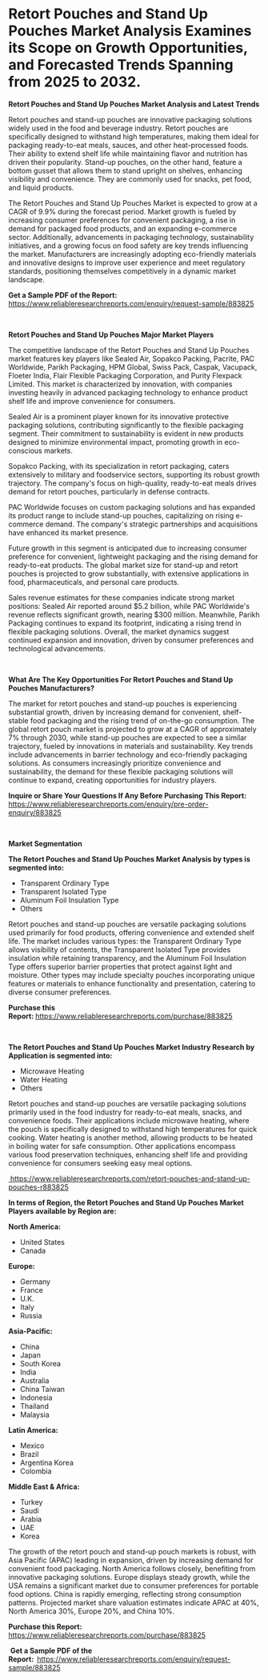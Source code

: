 <p><h1>Retort Pouches and Stand Up Pouches Market Analysis Examines its Scope on Growth Opportunities, and Forecasted Trends Spanning from 2025 to 2032.</h1></p><p><strong>Retort Pouches and Stand Up Pouches Market Analysis and Latest Trends</strong></p>
<p><p>Retort pouches and stand-up pouches are innovative packaging solutions widely used in the food and beverage industry. Retort pouches are specifically designed to withstand high temperatures, making them ideal for packaging ready-to-eat meals, sauces, and other heat-processed foods. Their ability to extend shelf life while maintaining flavor and nutrition has driven their popularity. Stand-up pouches, on the other hand, feature a bottom gusset that allows them to stand upright on shelves, enhancing visibility and convenience. They are commonly used for snacks, pet food, and liquid products.</p><p>The Retort Pouches and Stand Up Pouches Market is expected to grow at a CAGR of 9.9% during the forecast period. Market growth is fueled by increasing consumer preferences for convenient packaging, a rise in demand for packaged food products, and an expanding e-commerce sector. Additionally, advancements in packaging technology, sustainability initiatives, and a growing focus on food safety are key trends influencing the market. Manufacturers are increasingly adopting eco-friendly materials and innovative designs to improve user experience and meet regulatory standards, positioning themselves competitively in a dynamic market landscape.</p></p>
<p><strong>Get a Sample PDF of the Report:&nbsp;</strong> <a href="https://www.reliableresearchreports.com/enquiry/request-sample/883825?utm_campaign=48&utm_medium=2&utm_source=Github&utm_content=ia&utm_term=19042025&utm_id=retort-pouches-and-stand-up-pouches">https://www.reliableresearchreports.com/enquiry/request-sample/883825</a></p>
<p>&nbsp;</p>
<p><strong>Retort Pouches and Stand Up Pouches Major Market Players</strong></p>
<p><p>The competitive landscape of the Retort Pouches and Stand Up Pouches market features key players like Sealed Air, Sopakco Packing, Pacrite, PAC Worldwide, Parikh Packaging, HPM Global, Swiss Pack, Caspak, Vacupack, Floeter India, Flair Flexible Packaging Corporation, and Purity Flexpack Limited. This market is characterized by innovation, with companies investing heavily in advanced packaging technology to enhance product shelf life and improve convenience for consumers.</p><p>Sealed Air is a prominent player known for its innovative protective packaging solutions, contributing significantly to the flexible packaging segment. Their commitment to sustainability is evident in new products designed to minimize environmental impact, promoting growth in eco-conscious markets.</p><p>Sopakco Packing, with its specialization in retort packaging, caters extensively to military and foodservice sectors, supporting its robust growth trajectory. The company's focus on high-quality, ready-to-eat meals drives demand for retort pouches, particularly in defense contracts.</p><p>PAC Worldwide focuses on custom packaging solutions and has expanded its product range to include stand-up pouches, capitalizing on rising e-commerce demand. The company's strategic partnerships and acquisitions have enhanced its market presence.</p><p>Future growth in this segment is anticipated due to increasing consumer preference for convenient, lightweight packaging and the rising demand for ready-to-eat products. The global market size for stand-up and retort pouches is projected to grow substantially, with extensive applications in food, pharmaceuticals, and personal care products.</p><p>Sales revenue estimates for these companies indicate strong market positions: Sealed Air reported around $5.2 billion, while PAC Worldwide's revenue reflects significant growth, nearing $300 million. Meanwhile, Parikh Packaging continues to expand its footprint, indicating a rising trend in flexible packaging solutions. Overall, the market dynamics suggest continued expansion and innovation, driven by consumer preferences and technological advancements.</p></p>
<p>&nbsp;</p>
<p><strong>What Are The Key Opportunities For Retort Pouches and Stand Up Pouches Manufacturers?</strong></p>
<p><p>The market for retort pouches and stand-up pouches is experiencing substantial growth, driven by increasing demand for convenient, shelf-stable food packaging and the rising trend of on-the-go consumption. The global retort pouch market is projected to grow at a CAGR of approximately 7% through 2030, while stand-up pouches are expected to see a similar trajectory, fueled by innovations in materials and sustainability. Key trends include advancements in barrier technology and eco-friendly packaging solutions. As consumers increasingly prioritize convenience and sustainability, the demand for these flexible packaging solutions will continue to expand, creating opportunities for industry players.</p></p>
<p><strong>Inquire or Share Your Questions If Any Before Purchasing This Report:</strong> <a href="https://www.reliableresearchreports.com/enquiry/pre-order-enquiry/883825?utm_campaign=48&utm_medium=2&utm_source=Github&utm_content=ia&utm_term=19042025&utm_id=retort-pouches-and-stand-up-pouches">https://www.reliableresearchreports.com/enquiry/pre-order-enquiry/883825</a></p>
<p>&nbsp;</p>
<p><strong>Market Segmentation</strong></p>
<p><strong>The Retort Pouches and Stand Up Pouches Market Analysis by types is segmented into:</strong></p>
<p><ul><li>Transparent Ordinary Type</li><li>Transparent Isolated Type</li><li>Aluminum Foil Insulation Type</li><li>Others</li></ul></p>
<p><p>Retort pouches and stand-up pouches are versatile packaging solutions used primarily for food products, offering convenience and extended shelf life. The market includes various types: the Transparent Ordinary Type allows visibility of contents, the Transparent Isolated Type provides insulation while retaining transparency, and the Aluminum Foil Insulation Type offers superior barrier properties that protect against light and moisture. Other types may include specialty pouches incorporating unique features or materials to enhance functionality and presentation, catering to diverse consumer preferences.</p></p>
<p><strong>Purchase this Report:&nbsp;</strong><a href="https://www.reliableresearchreports.com/purchase/883825?utm_campaign=48&utm_medium=2&utm_source=Github&utm_content=ia&utm_term=19042025&utm_id=retort-pouches-and-stand-up-pouches">https://www.reliableresearchreports.com/purchase/883825</a></p>
<p>&nbsp;</p>
<p><strong>The Retort Pouches and Stand Up Pouches Market Industry Research by Application is segmented into:</strong></p>
<p><ul><li>Microwave Heating</li><li>Water Heating</li><li>Others</li></ul></p>
<p><p>Retort pouches and stand-up pouches are versatile packaging solutions primarily used in the food industry for ready-to-eat meals, snacks, and convenience foods. Their applications include microwave heating, where the pouch is specifically designed to withstand high temperatures for quick cooking. Water heating is another method, allowing products to be heated in boiling water for safe consumption. Other applications encompass various food preservation techniques, enhancing shelf life and providing convenience for consumers seeking easy meal options.</p></p>
<p><a href="https://www.reliableresearchreports.com/retort-pouches-and-stand-up-pouches-r883825?utm_campaign=48&utm_medium=2&utm_source=Github&utm_content=ia&utm_term=19042025&utm_id=retort-pouches-and-stand-up-pouches">&nbsp;https://www.reliableresearchreports.com/retort-pouches-and-stand-up-pouches-r883825</a></p>
<p><strong>In terms of Region, the Retort Pouches and Stand Up Pouches Market Players available by Region are:</strong></p>
<p>
    <p> <strong> North America: </strong>
        <ul>
            <li>United States</li>
            <li>Canada</li>
        </ul>
        </p> 
    <p> <strong> Europe: </strong>
        <ul>
            <li>Germany</li>
            <li>France</li>
            <li>U.K.</li>
            <li>Italy</li>
            <li>Russia</li>
        </ul>
        </p> 
    <p> <strong> Asia-Pacific: </strong>
        <ul>
            <li>China</li>
            <li>Japan</li>
            <li>South Korea</li>
            <li>India</li>
            <li>Australia</li>
            <li>China Taiwan</li>
            <li>Indonesia</li>
            <li>Thailand</li>
            <li>Malaysia</li>
        </ul>
        </p> 
    <p> <strong> Latin America: </strong>
        <ul>
            <li>Mexico</li>
            <li>Brazil</li>
            <li>Argentina Korea</li>
            <li>Colombia</li>
        </ul>
        </p> 
    <p> <strong> Middle East & Africa: </strong>
        <ul>
            <li>Turkey</li>
            <li>Saudi</li>
            <li>Arabia</li>
            <li>UAE</li>
            <li>Korea</li>
        </ul>
    </p>
    </p>
<p><p>The growth of the retort pouch and stand-up pouch markets is robust, with Asia Pacific (APAC) leading in expansion, driven by increasing demand for convenient food packaging. North America follows closely, benefiting from innovative packaging solutions. Europe displays steady growth, while the USA remains a significant market due to consumer preferences for portable food options. China is rapidly emerging, reflecting strong consumption patterns. Projected market share valuation estimates indicate APAC at 40%, North America 30%, Europe 20%, and China 10%.</p></p>
<p><strong>Purchase this Report: </strong><a href="https://www.reliableresearchreports.com/purchase/883825?utm_campaign=48&utm_medium=2&utm_source=Github&utm_content=ia&utm_term=19042025&utm_id=retort-pouches-and-stand-up-pouches">https://www.reliableresearchreports.com/purchase/883825</a></p>
<p>&nbsp;<strong>Get a Sample PDF of the Report:&nbsp;&nbsp;</strong><a href="https://www.reliableresearchreports.com/enquiry/request-sample/883825?utm_campaign=48&utm_medium=2&utm_source=Github&utm_content=ia&utm_term=19042025&utm_id=retort-pouches-and-stand-up-pouches">https://www.reliableresearchreports.com/enquiry/request-sample/883825</a></p>
<p><strong></strong></p>
<p><p></p><p></p><p></p></p>